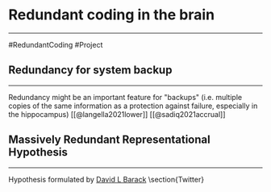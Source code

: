 # Redundant coding in the brain
---
#RedundantCoding #Project 

## Redundancy for system backup
---

Redundancy might be an important feature for "backups" (i.e. multiple copies of the same information as a protection against failure, especially in the hippocampus) [[@langella2021lower]] [[@sadiq2021accrual]]

## Massively Redundant Representational Hypothesis
---
Hypothesis formulated by [David L Barack](https://twitter.com/DLBarack/status/1572266688938385410)
\section{Twitter}
